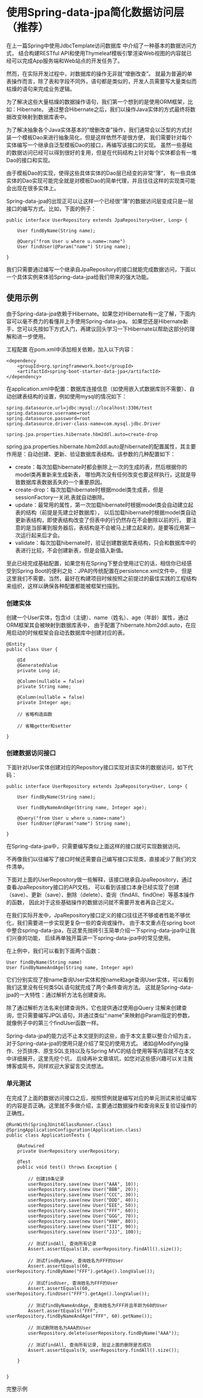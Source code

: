# 使用Spring-data-jpa简化数据访问层（推荐）

在上一篇Spring中使用JdbcTemplate访问数据库 中介绍了一种基本的数据访问方式，
结合构建RESTful API和使用Thymeleaf模板引擎渲染Web视图的内容就已经可以完成App服务端和Web站点的开发任务了。

然而，在实际开发过程中，对数据库的操作无非就“增删改查”。
就最为普遍的单表操作而言，除了表和字段不同外，语句都是类似的，开发人员需要写大量类似而枯燥的语句来完成业务逻辑。

为了解决这些大量枯燥的数据操作语句，我们第一个想到的是使用ORM框架，比如：Hibernate。
通过整合Hibernate之后，我们以操作Java实体的方式最终将数据改变映射到数据库表中。

为了解决抽象各个Java实体基本的“增删改查”操作，我们通常会以泛型的方式封装一个模板Dao来进行抽象简化，但是这样依然不是很方便，
我们需要针对每个实体编写一个继承自泛型模板Dao的接口，再编写该接口的实现。
虽然一些基础的数据访问已经可以得到很好的复用，但是在代码结构上针对每个实体都会有一堆Dao的接口和实现。

由于模板Dao的实现，使得这些具体实体的Dao层已经变的非常“薄”，
有一些具体实体的Dao实现可能完全就是对模板Dao的简单代理，并且往往这样的实现类可能会出现在很多实体上。

Spring-data-jpa的出现正可以让这样一个已经很“薄”的数据访问层变成只是一层接口的编写方式。比如，下面的例子：

```
public interface UserRepository extends JpaRepository<User, Long> {

    User findByName(String name);

    @Query("from User u where u.name=:name")
    User findUser(@Param("name") String name);

}
```
我们只需要通过编写一个继承自JpaRepository的接口就能完成数据访问，下面以一个具体实例来体验Spring-data-jpa给我们带来的强大功能。

## 使用示例

由于Spring-data-jpa依赖于Hibernate。如果您对Hibernate有一定了解，下面内容可以毫不费力的看懂并上手使用Spring-data-jpa。
如果您还是Hibernate新手，您可以先按如下方式入门，再建议回头学习一下Hibernate以帮助这部分的理解和进一步使用。

工程配置
在pom.xml中添加相关依赖，加入以下内容：

```
<dependency
    <groupId>org.springframework.boot</groupId>
    <artifactId>spring-boot-starter-data-jpa</artifactId>
</dependency>
```

在application.xml中配置：数据库连接信息（如使用嵌入式数据库则不需要）、自动创建表结构的设置，例如使用mysql的情况如下：
```
spring.datasource.url=jdbc:mysql://localhost:3306/test
spring.datasource.username=root
spring.datasource.password=root
spring.datasource.driver-class-name=com.mysql.jdbc.Driver

spring.jpa.properties.hibernate.hbm2ddl.auto=create-drop
```
spring.jpa.properties.hibernate.hbm2ddl.auto是hibernate的配置属性，其主要作用是：自动创建、更新、验证数据库表结构。该参数的几种配置如下：

- create：每次加载hibernate时都会删除上一次的生成的表，然后根据你的model类再重新来生成新表，
   哪怕两次没有任何改变也要这样执行，这就是导致数据库表数据丢失的一个重要原因。
- create-drop：每次加载hibernate时根据model类生成表，但是sessionFactory一关闭,表就自动删除。
- update：最常用的属性，第一次加载hibernate时根据model类会自动建立起表的结构（前提是先建立好数据库），
   以后加载hibernate时根据model类自动更新表结构，即使表结构改变了但表中的行仍然存在不会删除以前的行。
   要注意的是当部署到服务器后，表结构是不会被马上建立起来的，是要等应用第一次运行起来后才会。
- validate：每次加载hibernate时，验证创建数据库表结构，只会和数据库中的表进行比较，不会创建新表，但是会插入新值。

至此已经完成基础配置，如果您有在Spring下整合使用过它的话，相信你已经感受到Spring Boot的便利之处：JPA的传统配置在persistence.xml文件中，
但是这里我们不需要。当然，最好在构建项目时候按照之前提过的最佳实践的工程结构来组织，这样以确保各种配置都能被框架扫描到。

### 创建实体

创建一个User实体，包含id（主键）、name（姓名）、age（年龄）属性，通过ORM框架其会被映射到数据库表中，
由于配置了hibernate.hbm2ddl.auto，在应用启动的时候框架会自动去数据库中创建对应的表。

```
@Entity
public class User {

    @Id
    @GeneratedValue
    private Long id;

    @Column(nullable = false)
    private String name;

    @Column(nullable = false)
    private Integer age;

    // 省略构造函数

    // 省略getter和setter

}
```
### 创建数据访问接口

下面针对User实体创建对应的Repository接口实现对该实体的数据访问，如下代码：
```
public interface UserRepository extends JpaRepository<User, Long> {

    User findByName(String name);

    User findByNameAndAge(String name, Integer age);

    @Query("from User u where u.name=:name")
    User findUser(@Param("name") String name);

}
```
在Spring-data-jpa中，只需要编写类似上面这样的接口就可实现数据访问。

不再像我们以往编写了接口时候还需要自己编写接口实现类，直接减少了我们的文件清单。

下面对上面的UserRepository做一些解释，该接口继承自JpaRepository，通过查看JpaRepository接口的API文档，
可以看到该接口本身已经实现了创建（save）、更新（save）、删除（delete）、查询（findAll、findOne）等基本操作的函数，
因此对于这些基础操作的数据访问就不需要开发者再自己定义。

在我们实际开发中，JpaRepository接口定义的接口往往还不够或者性能不够优化，我们需要进一步实现更复杂一些的查询或操作。
由于本文重点在spring boot中整合spring-data-jpa，在这里先抛砖引玉简单介绍一下spring-data-jpa中让我们兴奋的功能，
后续再单独开篇讲一下spring-data-jpa中的常见使用。

在上例中，我们可以看到下面两个函数：

```
User findByName(String name)
User findByNameAndAge(String name, Integer age)
```
它们分别实现了按name查询User实体和按name和age查询User实体，可以看到我们这里没有任何类SQL语句就完成了两个条件查询方法。
这就是Spring-data-jpa的一大特性：通过解析方法名创建查询。

除了通过解析方法名来创建查询外，它也提供通过使用@Query 注解来创建查询，您只需要编写JPQL语句，并通过类似“:name”来映射@Param指定的参数，
就像例子中的第三个findUser函数一样。

Spring-data-jpa的能力远不止本文提到的这些，由于本文主要以整合介绍为主，对于Spring-data-jpa的使用只是介绍了常见的使用方式。
诸如@Modifying操作、分页排序、原生SQL支持以及与Spring MVC的结合使用等等内容就不在本文中详细展开，这里先挖个坑，
后续再补文章填坑，如您对这些感兴趣可以关注我博客或简书，同样欢迎大家留言交流想法。

### 单元测试

在完成了上面的数据访问接口之后，按照惯例就是编写对应的单元测试来验证编写的内容是否正确。这里就不多做介绍，主要通过数据操作和查询来反复验证操作的正确性。

```
@RunWith(SpringJUnit4ClassRunner.class)
@SpringApplicationConfiguration(Application.class)
public class ApplicationTests {

	@Autowired
	private UserRepository userRepository;

	@Test
	public void test() throws Exception {

		// 创建10条记录
		userRepository.save(new User("AAA", 10));
		userRepository.save(new User("BBB", 20));
		userRepository.save(new User("CCC", 30));
		userRepository.save(new User("DDD", 40));
		userRepository.save(new User("EEE", 50));
		userRepository.save(new User("FFF", 60));
		userRepository.save(new User("GGG", 70));
		userRepository.save(new User("HHH", 80));
		userRepository.save(new User("III", 90));
		userRepository.save(new User("JJJ", 100));

		// 测试findAll, 查询所有记录
		Assert.assertEquals(10, userRepository.findAll().size());

		// 测试findByName, 查询姓名为FFF的User
		Assert.assertEquals(60, userRepository.findByName("FFF").getAge().longValue());

		// 测试findUser, 查询姓名为FFF的User
		Assert.assertEquals(60, userRepository.findUser("FFF").getAge().longValue());

		// 测试findByNameAndAge, 查询姓名为FFF并且年龄为60的User
		Assert.assertEquals("FFF", userRepository.findByNameAndAge("FFF", 60).getName());

		// 测试删除姓名为AAA的User
		userRepository.delete(userRepository.findByName("AAA"));

		// 测试findAll, 查询所有记录, 验证上面的删除是否成功
		Assert.assertEquals(9, userRepository.findAll().size());

	}


}
```
完整示例